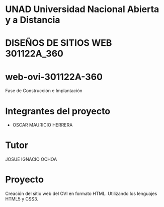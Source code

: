 # UNAD Universidad Nacional Abierta y a Distancia

# DISEÑOS DE SITIOS WEB 301122A_360
# web-ovi-301122A-360
  Fase de Construcción e Implantación

# Integrantes del proyecto
  - OSCAR MAURICIO HERRERA

# Tutor
  JOSUE IGNACIO OCHOA

# Proyecto
  Creación del sitio web del OVI en formato HTML. Utilizando los lenguajes HTML5 y CSS3.
